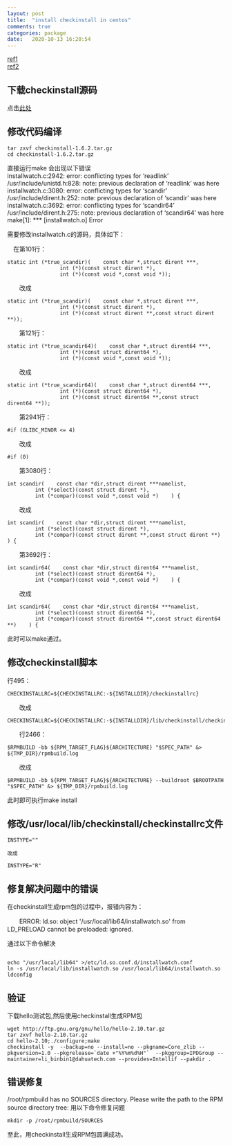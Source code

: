 ```yaml
---
layout: post
title:  "install checkinstall in centos"
comments: true
categories: package
date:   2020-10-13 16:20:54
---
```


[ref1](https://www.cnblogs.com/moceanliu/p/4933263.html)<br>
[ref2](https://serverfault.com/questions/152704/checkinstall-failed-with-root-rpmbuild-has-no-source-directory)<br>

## 下载checkinstall源码
点击[此处](https://asic-linux.com.mx/~izto/checkinstall/)

## 修改代码编译
```
tar zxvf checkinstall-1.6.2.tar.gz
cd checkinstall-1.6.2.tar.gz
``` 

直接运行make 会出现以下错误<br>
installwatch.c:2942: error: conflicting types for ‘readlink’<br>
/usr/include/unistd.h:828: note: previous declaration of ‘readlink’ was here<br>
installwatch.c:3080: error: conflicting types for ‘scandir’<br>
/usr/include/dirent.h:252: note: previous declaration of ‘scandir’ was here<br>
installwatch.c:3692: error: conflicting types for ‘scandir64’<br>
/usr/include/dirent.h:275: note: previous declaration of ‘scandir64’ was here<br>
make[1]: *** [installwatch.o] Error 

需要修改installwatch.c的源码，具体如下：

　在第101行：

```
static int (*true_scandir)(    const char *,struct dirent ***,
                 int (*)(const struct dirent *),
                 int (*)(const void *,const void *));
```
　　改成

```
static int (*true_scandir)(    const char *,struct dirent ***,
                 int (*)(const struct dirent *),
                 int (*)(const struct dirent **,const struct dirent **));
```

　　第121行：

```
static int (*true_scandir64)(    const char *,struct dirent64 ***,
                 int (*)(const struct dirent64 *),
                 int (*)(const void *,const void *));
```
　　改成

```
static int (*true_scandir64)(    const char *,struct dirent64 ***,
                 int (*)(const struct dirent64 *),
                 int (*)(const struct dirent64 **,const struct dirent64 **));
```

　　第2941行：

```
#if (GLIBC_MINOR <= 4)
```
　　改成

```
#if (0)
```

　　第3080行：

```
int scandir(    const char *dir,struct dirent ***namelist,
         int (*select)(const struct dirent *),
         int (*compar)(const void *,const void *)    ) {
```
　　改成

```
int scandir(    const char *dir,struct dirent ***namelist,
         int (*select)(const struct dirent *),
         int (*compar)(const struct dirent **,const struct dirent **)    ) {
```

　　第3692行：

```
int scandir64(    const char *dir,struct dirent64 ***namelist,
         int (*select)(const struct dirent64 *),
         int (*compar)(const void *,const void *)    ) {
```
　　改成

```
int scandir64(    const char *dir,struct dirent64 ***namelist,
         int (*select)(const struct dirent64 *),
         int (*compar)(const struct dirent64 **,const struct dirent64 **)    ) {
```

此时可以make通过。

## 修改checkinstall脚本
行495：

```
CHECKINSTALLRC=${CHECKINSTALLRC:-${INSTALLDIR}/checkinstallrc}
```
　　改成

```
CHECKINSTALLRC=${CHECKINSTALLRC:-${INSTALLDIR}/lib/checkinstall/checkinstallrc}
```
　　行2466：

```
$RPMBUILD -bb ${RPM_TARGET_FLAG}${ARCHITECTURE} "$SPEC_PATH" &> ${TMP_DIR}/rpmbuild.log
```
　　改成
```
$RPMBUILD -bb ${RPM_TARGET_FLAG}${ARCHITECTURE} --buildroot $BROOTPATH "$SPEC_PATH" &> ${TMP_DIR}/rpmbuild.log
```
此时即可执行make install

## 修改/usr/local/lib/checkinstall/checkinstallrc文件
```
INSTYPE=""
```
	改成
```
INSTYPE="R"
```

## 修复解决问题中的错误
在checkinstall生成rpm包的过程中，报错内容为：

　　ERROR: ld.so: object '/usr/local/lib64/installwatch.so' from LD_PRELOAD cannot be preloaded: ignored.

通过以下命令解决
```

echo "/usr/local/lib64" >/etc/ld.so.conf.d/installwatch.conf
ln -s /usr/local/lib/installwatch.so /usr/local/lib64/installwatch.so
ldconfig
```

## 验证
下载hello测试包,然后使用checkinstall生成RPM包
```
wget http://ftp.gnu.org/gnu/hello/hello-2.10.tar.gz
tar zxvf hello-2.10.tar.gz
cd hello-2.10;./configure;make
checkinstall -y  --backup=no --install=no --pkgname=Core_zlib --pkgversion=1.0 --pkgrelease=`date +"%Y%m%d%H"`  --pkggroup=IPDGroup --maintainer=li_binbin1@dahuatech.com --provides=Intellif --pakdir .
```

## 错误修复
/root/rpmbuild has no SOURCES directory. Please write the path to
the RPM source directory tree:
用以下命令修复问题

```
mkdir -p /root/rpmbuild/SOURCES
```

至此，用checkinstall生成RPM包圆满成功。
